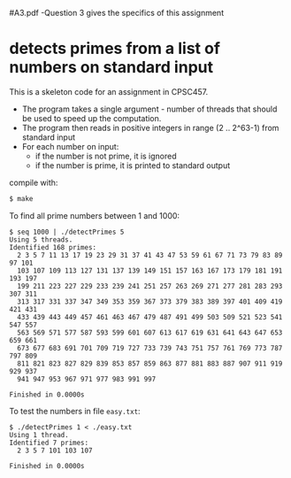 #A3.pdf -Question 3 gives the specifics of this assignment

# detects primes from a list of numbers on standard input

This is a skeleton code for an assignment in CPSC457.

* The program takes a single argument - number of threads that should be used
to speed up the computation.
* The program then reads in positive integers in range (2 .. 2^63-1) from standard input
* For each number on input:
  * if the number is not prime, it is ignored
  * if the number is prime, it is printed to standard output


compile with:
```sh
$ make
```

To find all prime numbers between 1 and 1000:
```console
$ seq 1000 | ./detectPrimes 5
Using 5 threads.
Identified 168 primes:
  2 3 5 7 11 13 17 19 23 29 31 37 41 43 47 53 59 61 67 71 73 79 83 89 97 101
  103 107 109 113 127 131 137 139 149 151 157 163 167 173 179 181 191 193 197
  199 211 223 227 229 233 239 241 251 257 263 269 271 277 281 283 293 307 311
  313 317 331 337 347 349 353 359 367 373 379 383 389 397 401 409 419 421 431
  433 439 443 449 457 461 463 467 479 487 491 499 503 509 521 523 541 547 557
  563 569 571 577 587 593 599 601 607 613 617 619 631 641 643 647 653 659 661
  673 677 683 691 701 709 719 727 733 739 743 751 757 761 769 773 787 797 809
  811 821 823 827 829 839 853 857 859 863 877 881 883 887 907 911 919 929 937
  941 947 953 967 971 977 983 991 997

Finished in 0.0000s
```
To test the numbers in file `easy.txt`:
```console
$ ./detectPrimes 1 < ./easy.txt
Using 1 thread.
Identified 7 primes:
  2 3 5 7 101 103 107

Finished in 0.0000s
```

